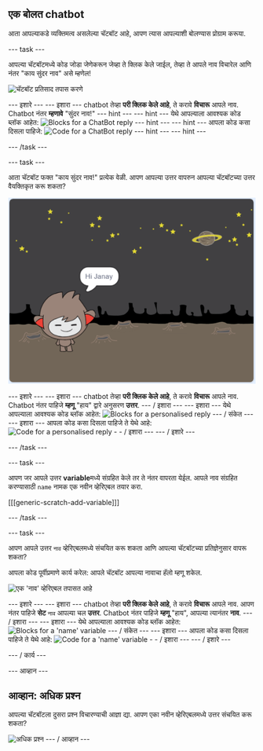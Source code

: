 ## एक बोलत chatbot

आता आपल्याकडे व्यक्तिमत्व असलेल्या चॅटबॉट आहे, आपण त्यास आपल्याशी बोलण्यास प्रोग्राम करूया.

\--- task \---

आपल्या चॅटबॉटमध्ये कोड जोडा जेणेकरून जेव्हा ते क्लिक केले जाईल, तेव्हा ते आपले नाव विचारेल आणि नंतर "काय सुंदर नाव" असे म्हणेल!

![चॅटबॉट प्रतिसाद तपास करणे](images/chatbot-ask-test.png)

\--- इशारे \--- \--- इशारा \--- chatbot तेव्हा **परी क्लिक केले आहे**, ते करावे **विचारू** आपले नाव. Chatbot नंतर **म्हणावे** "सुंदर नाव!" \--- hint \--- \--- hint \--- येथे आपल्याला आवश्यक कोड ब्लॉक आहेत: ![Blocks for a ChatBot reply](images/chatbot-ask-blocks.png) \--- hint \--- \--- hint \--- आपला कोड कसा दिसला पाहिजे: ![Code for a ChatBot reply](images/chatbot-ask-code.png) \--- hint \--- \--- hint \---

\--- /task \---

\--- task \---

आता चॅटबॉट फक्त "काय सुंदर नाव!" प्रत्येक वेळी. आपण आपल्या उत्तर वापरुन आपल्या चॅटबॉटच्या उत्तर वैयक्तिकृत करू शकता?

![वैयक्तिकृत केलेल्या उत्तरांची चाचणी करत आहे](images/chatbot-answer-test.png)

\--- इशारे \--- \--- इशारा \--- chatbot तेव्हा **परी क्लिक केले आहे**, ते करावे **विचारू** आपले नाव. Chatbot नंतर पाहिजे **म्हणू** "हाय" द्वारे अनुसरण **उत्तर**. \--- / इशारा \--- \--- इशारा \--- येथे आपल्याला आवश्यक कोड ब्लॉक आहेत: ![Blocks for a personalised reply](images/chatbot-answer-blocks.png) \--- / संकेत \--- \--- इशारा \--- आपला कोड कसा दिसला पाहिजे ते येथे आहे: ![Code for a personalised reply](images/chatbot-answer-code.png) - - / इशारा \--- \--- / इशारे \---

\--- /task \---

\--- task \---

आपण जर आपले उत्तर **variable**मध्ये संग्रहित केले तर ते नंतर वापरता येईल. आपले नाव संग्रहित करण्यासाठी `name` नामक एक नवीन व्हेरिएबल तयार करा.

[[[generic-scratch-add-variable]]]

\--- /task \---

\--- task \---

आपण आपले उत्तर `नाव` व्हेरिएबलमध्ये संचयित करू शकता आणि आपल्या चॅटबॉटच्या प्रतिज्ञेनुसार वापरू शकता?

आपला कोड पूर्वीप्रमाणे कार्य करेल: आपले चॅटबॉट आपल्या नावाचा हॅलो म्हणू शकेल.

![एक 'नाव' व्हेरिएबल तपासत आहे](images/chatbot-ask-test.png)

\--- इशारे \--- \--- इशारा \--- chatbot तेव्हा **परी क्लिक केले आहे**, ते करावे **विचारू** आपले नाव. आपण नंतर पाहिजे **सेट** `नाव` आपल्या चल **उत्तर**. Chatbot नंतर पाहिजे **म्हणू** "हाय", आपल्या त्यानंतर **नाव**. \--- / इशारा \--- \--- इशारा \--- येथे आपल्याला आवश्यक कोड ब्लॉक आहेत: ![Blocks for a 'name' variable](images/chatbot-variable-blocks.png) \--- / संकेत \--- \--- इशारा \--- आपला कोड कसा दिसला पाहिजे ते येथे आहे: ![Code for a 'name' variable](images/chatbot-variable-code.png) - - / इशारा \--- \--- / इशारे \---

\--- / कार्य \---

\--- आव्हान \---

## आव्हान: अधिक प्रश्न

आपल्या चॅटबॉटला दुसरा प्रश्न विचारण्याची आज्ञा द्या. आपण एका नवीन व्हेरिएबलमध्ये उत्तर संचयित करू शकता?

![अधिक प्रश्न](images/chatbot-question.png) \--- / आव्हान \---